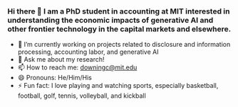 ### Hi there 👋 I am a PhD student in accounting at MIT interested in understanding the economic impacts of generative AI and other frontier technology in the capital markets and elsewhere.

- 🔭 I’m currently working on projects related to disclosure and information processing, accounting labor, and generative AI
- 💬 Ask me about my research!
- 📫 How to reach me: downingc@mit.edu
- 😄 Pronouns: He/Him/His
- ⚡ Fun fact: I love playing and watching sports, especially basketball, football, golf, tennis, volleyball, and kickball


